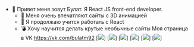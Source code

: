 - 👋 Привет меня зовут Булат. Я React JS front-end developer. 
  - 👀 Меня очень впечатляют сайты с 3D анимацией
  - 🌱 Я продолжаю учится работать с React 
  - :bomb: Хочу научится делать крутые необычные сайты 
Моя страница в VK https://vk.com/bulatm92
[![](https://img.shields.io/badge/github-blue?style=for-the-badge)]
[![](https://img.shields.io/badge/github-blue?style=for-the-badge)]
[![](https://img.shields.io/badge/github-blue?style=for-the-badge)]
[![](https://img.shields.io/badge/github-blue?style=for-the-badge)]
[![](https://img.shields.io/badge/github-blue?style=for-the-badge)]
[![](https://img.shields.io/badge/github-blue?style=for-the-badge)]
